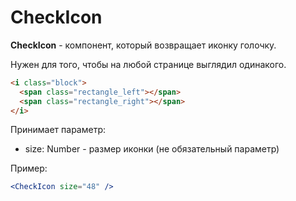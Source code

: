 # CheckIcon

**CheckIcon** - компонент, который возвращает иконку голочку.

Нужен для того, чтобы на любой странице выглядил одинакого.

```html
<i class="block">
  <span class="rectangle_left"></span>
  <span class="rectangle_right"></span>
</i>
```

Принимает параметр:

- size: Number - размер иконки (не обязательный параметр)

Пример:

```jsx
<CheckIcon size="48" />
```
